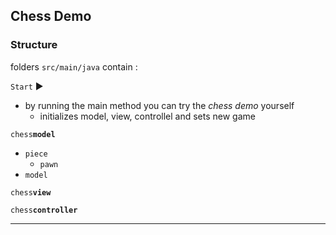 ## Chess Demo

### Structure

folders `src/main/java` contain : 

`Start` :arrow_forward:
 - by running the main method you can try the <i>chess demo</i> yourself
   - initializes model, view, controllel and sets new game

`chess`<b>`model`</b>  
 - `piece`
   - `pawn`
 - `model`

`chess`<b>`view`</b>  
  
`chess`<b>`controller`</b>

<hr />
